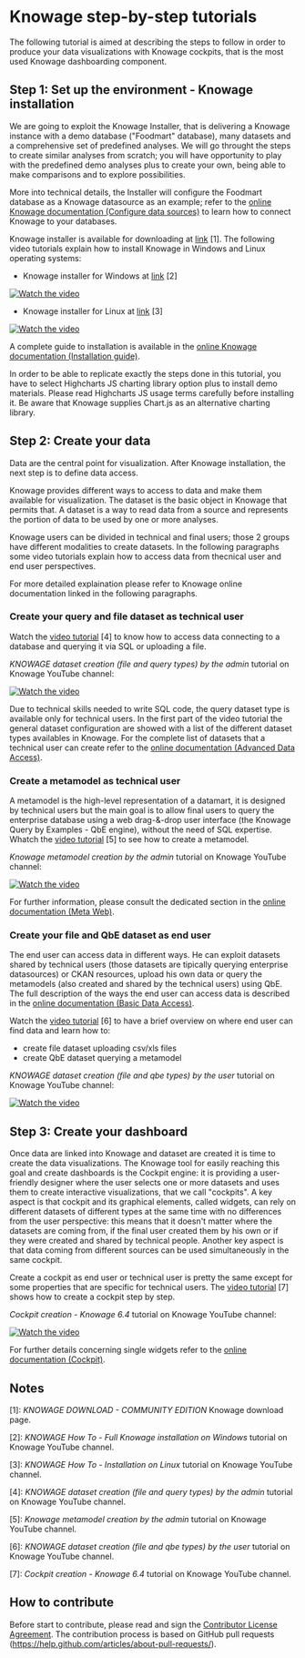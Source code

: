 Knowage step-by-step tutorials
=======

The following tutorial is aimed at describing the steps to follow in order to produce your data visualizations with Knowage cockpits, that is the most used Knowage dashboarding component.


Step 1: Set up the environment - Knowage installation
-----------

We are going to exploit the Knowage Installer, that is delivering a Knowage instance with a demo database ("Foodmart" database), many datasets and a comprehensive set of predefined analyses. We will go throught the steps to create similar analyses from scratch; you will have opportunity to play with the predefined demo analyses plus to create your own, being able to make comparisons and to explore possibilities.

More into technical details, the Installer will configure the Foodmart database as a Knowage datasource as an example; refer to the [online Knowage documentation (Configure data sources)](https://knowage-suite.readthedocs.io/en/6.4/administrator-guide/configure-data-sources.html) to learn how to connect Knowage to your databases.

Knowage installer is available for downloading at [link](https://www.knowage-suite.com/site/knowage-download/) [1]. The following video tutorials explain how to install Knowage in Windows and Linux operating systems:

* Knowage installer for Windows at [link](https://www.youtube.com/watch?v=gqBBLOTi07Y&list=PL8aPCaNaefVS7CRSI0cbk9dkGgpS1nyXO&index=3) [2]

[![Watch the video](https://img.youtube.com/vi/gqBBLOTi07Y/mqdefault.jpg)](https://www.youtube.com/watch?v=gqBBLOTi07Y&list=PL8aPCaNaefVS7CRSI0cbk9dkGgpS1nyXO&index=3)

* Knowage installer for Linux at [link](https://www.youtube.com/watch?v=uK_C_bQSAaU&list=PL8aPCaNaefVS7CRSI0cbk9dkGgpS1nyXO&index=2) [3]

[![Watch the video](https://img.youtube.com/vi/uK_C_bQSAaU/mqdefault.jpg)](https://www.youtube.com/watch?v=uK_C_bQSAaU&list=PL8aPCaNaefVS7CRSI0cbk9dkGgpS1nyXO&index=2)

A complete guide to installation is available  in the [online Knowage documentation (Installation guide)](https://knowage-suite.readthedocs.io/en/6.4/installation-guide/index.html).

In order to be able to replicate exactly the steps done in this tutorial, you have to select Highcharts JS charting library option plus to install demo materials. Please read Highcharts JS usage terms carefully before installing it. Be aware that Knowage supplies Chart.js as an alternative charting library.


Step 2: Create your data
-----------

Data are the central point for visualization. After Knowage installation, the next step is to define data access.

Knowage provides different ways to access to data and make them available for visualization. The dataset is the basic object in Knowage that permits that. A dataset is a way to read data from a source and represents the portion of data to be used by one or more analyses.

Knowage users can be divided in technical and final users; those 2 groups have different modalities to create datasets. In the following paragraphs some video tutorials explain how to access data from thecnical user and end user perspectives.

For more detailed explaination please refer to Knowage online documentation linked in the following paragraphs.

### Create your query and file dataset as technical user

Watch the [video tutorial](https://www.youtube.com/watch?v=od8dZHJF3oE&list=PL8aPCaNaefVS7CRSI0cbk9dkGgpS1nyXO&index=4&t=0s) [4] to know how to access data connecting to a database and querying it via SQL or uploading a file.

*KNOWAGE dataset creation (file and query types) by the admin* tutorial on Knowage YouTube channel:

[![Watch the video](https://img.youtube.com/vi/od8dZHJF3oE/mqdefault.jpg)](https://www.youtube.com/watch?v=od8dZHJF3oE&list=PL8aPCaNaefVS7CRSI0cbk9dkGgpS1nyXO&index=4&t=0s)



Due to technical skills needed to write SQL code, the query dataset type is available only for technical users. In the first part of the video tutorial the general dataset configuration are showed with a list of the different dataset types availables in Knowage. For the complete list of datasets that a technical user can create refer to the [online documentation (Advanced Data Access)](https://knowage-suite.readthedocs.io/en/6.4/functionalities-guide/advanced-data-access/index.html).

### Create a metamodel as technical user

A metamodel is the high-level representation of a datamart, it is designed by technical users but the main goal is to allow final users to query the enterprise database using a web drag-&-drop user interface (the Knowage Query by Examples - QbE engine), without the need of SQL expertise.
Whatch the [video tutorial](https://www.youtube.com/watch?v=ueUfgYHT_CA&list=PL8aPCaNaefVS7CRSI0cbk9dkGgpS1nyXO&index=5&t=0s) [5] to see how to create a metamodel.

*Knowage metamodel creation by the admin* tutorial on Knowage YouTube channel:

[![Watch the video](https://img.youtube.com/vi/ueUfgYHT_CA/mqdefault.jpg)](https://www.youtube.com/watch?v=ueUfgYHT_CA&list=PL8aPCaNaefVS7CRSI0cbk9dkGgpS1nyXO&index=5&t=0s)

For further information, please consult the dedicated section in the [online documentation (Meta Web)](https://knowage-suite.readthedocs.io/en/6.4/functionalities-guide/meta-web/index.html).


### Create your file and QbE dataset as end user

The end user can access data in different ways. He can exploit datasets shared by technical users (those datasets are tipically querying enterprise datasources) or CKAN resources, upload his own data or query the metamodels (also created and shared by the technical users) using QbE. The full description of the ways the end user can access data is described in the [online documentation (Basic Data Access)](https://knowage-suite.readthedocs.io/en/6.4/functionalities-guide/basic-data-access/index.html).

Watch the [video tutorial](https://www.youtube.com/watch?v=nQmuRfQaa50&list=PL8aPCaNaefVS7CRSI0cbk9dkGgpS1nyXO&index=5) [6] to have a brief overview on where end user can find data and learn how to:

* create file dataset uploading csv/xls files
* create QbE dataset querying a metamodel

*KNOWAGE dataset creation (file and qbe types) by the user* tutorial on Knowage YouTube channel:

[![Watch the video](https://img.youtube.com/vi/nQmuRfQaa50/mqdefault.jpg)](https://www.youtube.com/watch?v=nQmuRfQaa50&list=PL8aPCaNaefVS7CRSI0cbk9dkGgpS1nyXO&index=5)


Step 3: Create your dashboard
-----------

Once data are linked into Knowage and dataset are created it is time to create the data visualizations. The Knowage tool for easily reaching this goal and create dashboards is the Cockpit engine: it is providing a user-friendly designer where the user selects one or more datasets and uses them to create interactive visualizations, that we call "cockpits". A key aspect is that cockpit and its graphical elements, called widgets, can rely on different datasets of different types at the same time with no differences from the user perspective: this means that it doesn't matter where the datasets are coming from, if the final user created them by his own or if they were created and shared by technical people. Another key aspect is that data coming from different sources can be used simultaneously in the same cockpit.

Create a cockpit as end user or technical user is pretty the same except for some properties that are specific for technical users. The [video tutorial](https://www.youtube.com/watch?v=KtqMyn8fsg8&list=PL8aPCaNaefVS7CRSI0cbk9dkGgpS1nyXO&index=6) [7] shows how to create a cockpit step by step.

*Cockpit creation - Knowage 6.4* tutorial on Knowage YouTube channel:

[![Watch the video](https://img.youtube.com/vi/KtqMyn8fsg8/mqdefault.jpg)](https://www.youtube.com/watch?v=KtqMyn8fsg8&list=PL8aPCaNaefVS7CRSI0cbk9dkGgpS1nyXO&index=6)

For further details concerning single widgets refer to the [online documentation (Cockpit)](https://knowage-suite.readthedocs.io/en/6.4/functionalities-guide/cockpit/index.html).

Notes
-----------
[1]: *KNOWAGE DOWNLOAD - COMMUNITY EDITION* Knowage download page.

[2]: *KNOWAGE How To - Full Knowage installation on Windows* tutorial on Knowage YouTube channel.

[3]: *KNOWAGE How To - Installation on Linux* tutorial on Knowage YouTube channel.

[4]: *KNOWAGE dataset creation (file and query types) by the admin* tutorial on Knowage YouTube channel.

[5]: *Knowage metamodel creation by the admin* tutorial on Knowage YouTube channel.

[6]: *KNOWAGE dataset creation (file and qbe types) by the user* tutorial on Knowage YouTube channel.

[7]: *Cockpit creation - Knowage 6.4* tutorial on Knowage YouTube channel.

How to contribute
-----------
Before start to contribute, please read and sign the [Contributor License Agreement](https://www.clahub.com/agreements/KnowageLabs/Knowage-Tutorials).
The contribution process is based on GitHub pull requests (https://help.github.com/articles/about-pull-requests/).